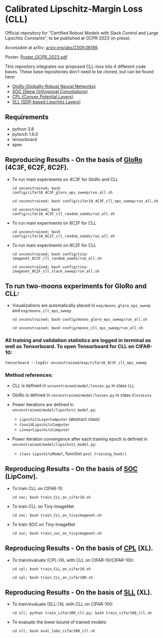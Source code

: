 # Calibrated Lipschitz-Margin Loss (CLL)
Official repository for "Certified Robust Models with Slack Control and Large Lipschitz Constants", to be published at GCPR 2023 (in press).

Accessible at arXiv: [arxiv.org/abs/2309.06166](http://arxiv.org/abs/2309.06166)

Poster: [Poster_GCPR_2023.pdf](https://github.com/mlosch/CLL/blob/main/Poster_GCPR_23.pdf)

This repository integrates our proposed CLL-loss into 4 different code bases. These base repositories don't need to be cloned, but can be found here:
- [GloRo (Globally-Robust Neural Networks)](https://github.com/klasleino/gloro/tree/master)
- [SOC (Skew Orthogonal Convolutions)](https://github.com/singlasahil14/SOC/tree/main)
- [CPL (Convex Potential Layers)](https://github.com/MILES-PSL/Convex-Potential-Layer/tree/main)
- [SLL (SDP-based Lipschitz Layers)](https://github.com/araujoalexandre/Lipschitz-SLL-Networks/tree/main)


## Requirements
- python 3.8
- pytorch 1.6.0
- tensorboard
- apex


## Reproducing Results - On the basis of [GloRo](https://github.com/klasleino/gloro/tree/master) (4C3F, 6C2F, 8C2F).

- To run main experiments on 4C3F for GloRo and CLL
  
  `cd unconstrained; bash config/cifar10_4C3F_gloro_eps_sweep/run_all.sh`
 
  `cd unconstrained; bash config/cifar10_4C3F_cll_eps_sweep/run_all.sh`
 
  `cd unconstrained; bash config/cifar10_4C3F_cll_random_seeds/run_all.sh`

- To run main experiments on 6C2F for CLL
  
  `cd unconstrained; bash config/cifar10_6C2f_cll_random_seeds/run_all.sh`

- To run main experiments on 8C2F for CLL
  
  `cd unconstrained; bash config/tiny-imagenet_8C2F_cll_random_seeds/run_all.sh`
  
  `cd unconstrained; bash config/tiny-imagenet_8C2F_cll_slack_sweep/run_all.sh`

## To run two-moons experiments for GloRo and CLL:
- Visualizations are automatically placed in `exp/moons_gloro_eps_sweep` and `exp/moons_cll_eps_sweep`

  `cd unconstrained; bash config/moons_gloro_eps_sweep/run_all.sh`

  `cd unconstrained; bash config/moons_cll_eps_sweep/run_all.sh`

### All training and validation statistics are logged in terminal as well as Tensorboard. To open Tensorboard for CLL on CIFAR-10:
`tensorboard --logdir unconstrained/exp/cifar10_4C3F_cll_eps_sweep`

### Method references:
- CLL is defined in `unconstrained/model/losses.py` in class `CLL`
- GloRo is defined in `unconstrained/model/losses.py` in class `GloroLoss`

- Power iterations are defined in `unconstrained/model/lipschitz_model.py`:
  - `LipschitzLayerComputer` (abstract class)
  - `Conv2dLipschitzComputer`
  - `LinearLipschitzComputer`

- Power iteration convergence after each training epoch is defined in `unconstrained/model/lipschitz_model.py`:
  - `class LipschitzModel`, function `post_training_hook()`

## Reproducing Results - On the basis of [SOC](https://github.com/singlasahil14/SOC/tree/main) (LipConv).

- To train CLL on CIFAR-10

  `cd soc; bash train_CLL_on_cifar10.sh`

- To train CLL on Tiny-ImageNet

  `cd soc; bash train_CLL_on_tinyimagenet.sh`

- To train SOC on Tiny-ImageNet

  `cd soc; bash train_soc_on_tinyimagenet.sh`


## Reproducing Results - On the basis of [CPL](https://github.com/MILES-PSL/Convex-Potential-Layer/tree/main) (XL).

- To train/evaluate (CPL-)XL with CLL on CIFAR-10/CIFAR-100:

  `cd cpl; bash train_CLL_on_cifar10.sh`

  `cd cpl; bash train_CLL_on_cifar100.sh`


## Reproducing Results - On the basis of [SLL](https://github.com/araujoalexandre/Lipschitz-SLL-Networks/tree/main) (XL).

- To train/evaluate (SLL-)XL with CLL on CIFAR-100:

  `cd sll; python train_cifar100_cll.py; bash train_cifar100_cll.sh`

- To evaluate the lower bound of trained models:

  `cd sll; bash eval_lobo_cifar100_cll.sh`
